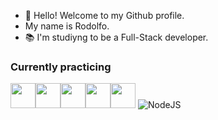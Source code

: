 - 👋 Hello! Welcome to my Github profile.
-  My name is Rodolfo.
- 📚 I'm studiyng to be a Full-Stack developer.


### Currently practicing 
<img src="https://cdn.jsdelivr.net/gh/devicons/devicon/icons/html5/html5-original-wordmark.svg" width="40" height="40" /><img src="https://cdn.jsdelivr.net/gh/devicons/devicon/icons/css3/css3-original-wordmark.svg" width="40" height="40" /><img src="https://cdn.jsdelivr.net/gh/devicons/devicon/icons/javascript/javascript-plain.svg" width="40" height="40"/><img src="https://cdn.jsdelivr.net/gh/devicons/devicon/icons/react/react-original.svg" width="40" height="40"/><img src="https://cdn.jsdelivr.net/gh/devicons/devicon/icons/nodejs/nodejs-original.svg" width="40" height="40" />
![NodeJS](https://cdn.jsdelivr.net/gh/devicons/devicon/icons/nodejs/nodejs-original.svg)
          

<!---
- 💞️ I’m looking to collaborate on ...
- 📫 How to reach me ...

rpad88/rpad88 is a ✨ special ✨ repository because its `README.md` (this file) appears on your GitHub profile.
You can click the Preview link to take a look at your changes.
--->
